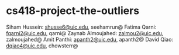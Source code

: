# cs418-project-the-outliers

Siham Hussein: shusse6@uic.edu, seehamrun@
Fatima Qarni: fqarni2@uic.edu, qarni@
Zaynab Almoujahed: zalmou2@uic.edu, zalmoujahed@ 
Amit Panthi: apanth2@uic.edu, apanth2@
David Qiao: dqiao4@uic.edu, chowsterr@

